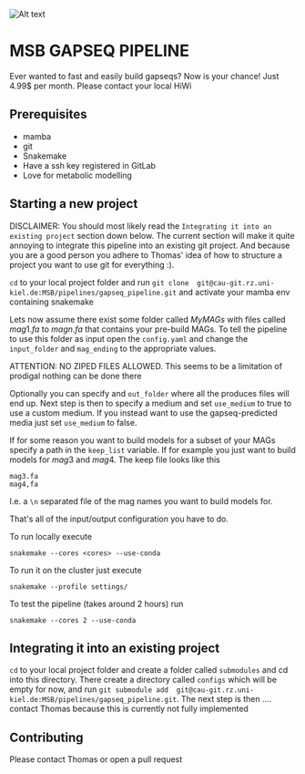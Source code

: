 ![Alt text](https://i.kym-cdn.com/photos/images/newsfeed/000/016/809/rtfm.jpg?1318992465)

# MSB GAPSEQ PIPELINE
Ever wanted to fast and easily build gapseqs? Now is your chance! Just 4.99$ per month. Please contact your local HiWi



## Prerequisites 
* mamba
* git
* Snakemake
* Have a ssh key registered in GitLab
* Love for metabolic modelling 

## Starting a new project
DISCLAIMER: You should most likely read the `Integrating it into an existing project` section down below. The current section will make it quite annoying to integrate this pipeline into an existing git project. And because you are a good person you adhere to Thomas' idea of how to structure a project you want to use git for everything :).


`cd` to your local project folder and run `git clone  git@cau-git.rz.uni-kiel.de:MSB/pipelines/gapseq_pipeline.git` and activate your mamba env containing snakemake

Lets now assume there exist some folder called $MyMAGs$ with files called $mag1.fa$ to $magn.fa$ that contains your pre-build MAGs.
To tell the pipeline to use this folder as input open the `config.yaml` and change the `input_folder` and `mag_ending` to the appropriate values. 

ATTENTION: NO ZIPED FILES ALLOWED. This seems to be a limitation of prodigal nothing can be done there

Optionally you can specify and `out_folder` where all the produces files will end up.
Next step is then to specify a medium and set `use_medium` to true to use a custom medium.
If you instead want to use the gapseq-predicted media just set `use_medium` to false.

If for some reason you want to build models for a subset of your MAGs specify a path in the `keep_list` variable. If for example you just want to build models for $mag3$ and $mag4$. The keep file looks like this
```
mag3.fa
mag4,fa
``` 
I.e. a `\n` separated file of the mag names you want to build models for.

That's all of the input/output configuration you have to do.

To run locally execute
```
snakemake --cores <cores> --use-conda
```

To run it on the cluster just execute
```
snakemake --profile settings/
```

To test the pipeline (takes around 2 hours) run
```
snakemake --cores 2 --use-conda
```

## Integrating it into an existing project
`cd` to your local project folder and create a folder called `submodules` and cd into this directory. There create a directory called `configs` which will be empty for now,
and run `git submodule add  git@cau-git.rz.uni-kiel.de:MSB/pipelines/gapseq_pipeline.git`.
The next step is then .... contact Thomas because this is currently not fully implemented



## Contributing 

Please contact Thomas or open a pull request 




